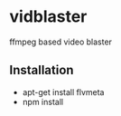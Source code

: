 vidblaster
==========

ffmpeg based video blaster




Installation
------------

* apt-get install flvmeta
* npm install
